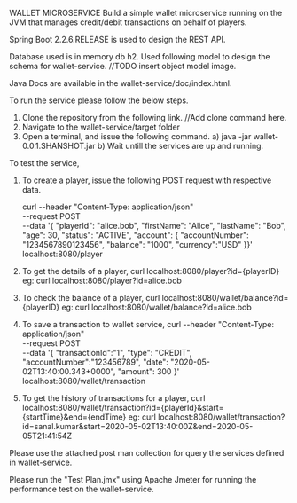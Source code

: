 WALLET MICROSERVICE
Build a simple wallet microservice running on the JVM that manages credit/debit
transactions on behalf of players.

Spring Boot 2.2.6.RELEASE is used to design the REST API.

Database used is in memory db h2.
Used following model to design the schema for wallet-service.
//TODO insert object model image.

Java Docs are available in the wallet-service/doc/index.html. 

To run the service please follow the below steps.
1) Clone the repository from the following link.
//Add clone command here.
2) Navigate to the wallet-service/target folder
3) Open a terminal, and issue the following command.
    a) java -jar wallet-0.0.1.SHANSHOT.jar
    b) Wait untill the services are up and running.

To test the service,     
1) To create a player, issue the following POST request with respective data.

    curl --header "Content-Type: application/json" \
    --request POST \
    --data '{ "playerId": "alice.bob",
          	  "firstName": "Alice",
              "lastName": "Bob",
              "age": 30,
              "status": "ACTIVE",
              "account": {
              	"accountNumber": "1234567890123456",
              	"balance": "1000",
              	"currency":"USD"
              }}'\
    localhost:8080/player   

2) To get the details of a player, 
    curl localhost:8080/player?id={playerID}
    eg: curl localhost:8080/player?id=alice.bob

3) To check the balance of a player,
    curl localhost:8080/wallet/balance?id={playerID}
    eg: curl localhost:8080/wallet/balance?id=alice.bob
 
4) To save a transaction to wallet service, 
     curl --header "Content-Type: application/json" \
         --request POST \
         --data '{ "transactionId":"1",
                 	"type": "CREDIT",
                 	"accountNumber":"123456789",
                    "date": "2020-05-02T13:40:00.343+0000",
                    "amount": 300 }'\
         localhost:8080/wallet/transaction         

5) To get the history of transactions for a player,
    curl localhost:8080/wallet/transaction?id={playerId}&start={startTime}&end={endTime} 
    eg: curl localhost:8080/wallet/transaction?id=sanal.kumar&start=2020-05-02T13:40:00Z&end=2020-05-05T21:41:54Z
              
Please use the attached post man collection for query the services defined in wallet-service.

Please run the "Test Plan.jmx" using Apache Jmeter for running the performance test on the wallet-service.